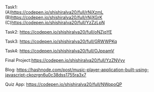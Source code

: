 Task1:        
              (A)https://codepen.io/shishiralva20/full/rNjXzmL 
       </br>
              (B)https://codepen.io/shishiralva20/full/rNjXGrK 
       </br>
              (C)https://codepen.io/shishiralva20/full/YzZzLpN </br>

Task2: https://codepen.io/shishiralva20/full/oNZjqYE </br>

Task3: https://codepen.io/shishiralva20/full/GRWWPKq </br>

Task4: https://codepen.io/shishiralva20/full/OJppamV

Final Project:https://codepen.io/shishiralva20/full/YzZNVyv

Blog: https://hashnode.com/post/music-player-application-built-using-javascript-ckozrgn6u0c38dss1755ra3x7

Quiz App: https://codepen.io/shishiralva20/full/NWppoQP

